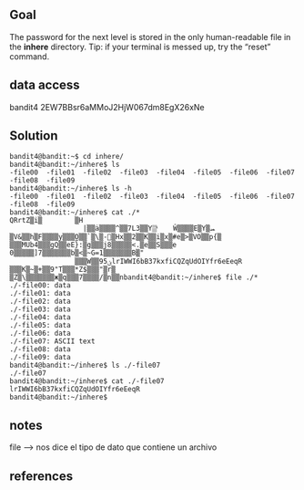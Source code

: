 
## Goal
The password for the next level is stored in the only human-readable file in the **inhere** directory. Tip: if your terminal is messed up, try the “reset” command.
## data access

bandit4
2EW7BBsr6aMMoJ2HjW067dm8EgX26xNe
## Solution

```
bandit4@bandit:~$ cd inhere/
bandit4@bandit:~/inhere$ ls
-file00  -file01  -file02  -file03  -file04  -file05  -file06  -file07  -file08  -file09
bandit4@bandit:~/inhere$ ls -h
-file00  -file01  -file02  -file03  -file04  -file05  -file06  -file07  -file08  -file09
bandit4@bandit:~/inhere$ cat ./*
QRrtZ▒i▒        ▒H
                  |▒▒ȧ▒▒▒▒^▒▒7L3▒▒Y▒ͯ    Ŵ▒▒▒▒E▒Y▒ܚ      ▒V&▒▒h▒F▒▒▒▒y▒▒▒O̫▒▒`▒\▒-⃐▒Hx▒▒2▒▒K▒▒i▒x▒#e▒>▒VO▒▒p{▒     ▒▒▒MUb4▒▒▒gQ▒▒eE}:▒g▒▒▒j8▒▒▒▒▒<.▒e▒▒S▒▒▒e 0▒▒▒▒▒]7▒▒▒▒▒▒▒b▒<▒~G=1▒▒▒▒▒▒▒B׃▒"
                ▒▒▒W▒▒9ؽ5lrIWWI6bB37kxfiCQZqUdOIYfr6eEeqR
▒▒▒K▒~▒+▒▒9"T▒▒▒*Z$▒▒▒"▒r▒
▒Z▒\▒▒▒▒▒▒▒ж▒q▒▒▒7▒▒▒▒/▒n▒▒nbandit4@bandit:~/inhere$ file ./*
./-file00: data
./-file01: data
./-file02: data
./-file03: data
./-file04: data
./-file05: data
./-file06: data
./-file07: ASCII text
./-file08: data
./-file09: data
bandit4@bandit:~/inhere$ ls ./-file07
./-file07
bandit4@bandit:~/inhere$ cat ./-file07
lrIWWI6bB37kxfiCQZqUdOIYfr6eEeqR
bandit4@bandit:~/inhere$

```

## notes
file   --> nos dice el tipo de dato que contiene un archivo


## references


